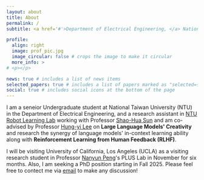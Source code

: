 ```yaml
---
layout: about
title: About
permalink: /
subtitle: <a href='#'>Department of Electrical Engineering, </a> National Taiwan University

profile:
  align: right
  image: prof_pic.jpg
  image_circular: false # crops the image to make it circular
  more_info: >
# <p></p>

news: true # includes a list of news items
selected_papers: true # includes a list of papers marked as "selected={true}"
social: true # includes social icons at the bottom of the page
---
```


I am a seneior Undergraduate student at National Taiwan University (NTU) in the Department of Electrical Engineering, and a research assistant in [NTU Robot Learning Lab](https://nturll.xyz/about) working with Professor [Shao-Hua Sun](https://shaohua0116.github.io/) and am co-advised by Professor [Hung-yi Lee](https://speech.ee.ntu.edu.tw/~hylee/index.php) on **Large Language Models' Creativity** and research the synergy of language models' in-context learning ability along with **Reinforcement Learning from Human Feedback (RLHF)**. 

I will be visiting University of California, Los Angeles (UCLA) as a visiting research student in Professor [Nanyun Peng](https://violetpeng.github.io/)'s PLUS Lab in November for six months. Also, I am seeking a PhD position starting in Fall 2025. Please feel free to contect me via [email](b08901207@g.ntu.edu.tw) to make any discussion! 
